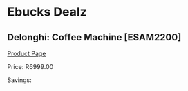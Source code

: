
# Ebucks Dealz
## Delonghi: Coffee Machine [ESAM2200]
[Product Page](https://www.ebucks.com/web/shop/productSelected.do?prodId=357812058&catId=704984897)

Price: R6999.00

Savings: 


	
